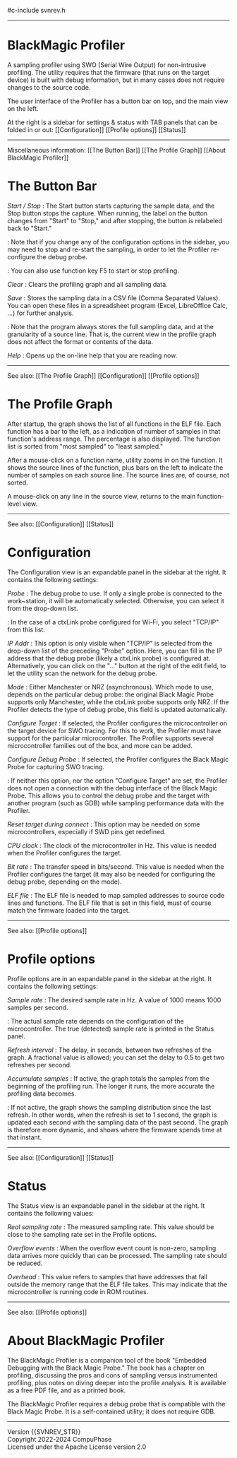 #c-include svnrev.h
-- ---------------------------------------------------------------------------
# BlackMagic Profiler

A sampling profiler using SWO (Serial Wire Output) for non-intrusive profiling.
The utility requires that the firmware (that runs on the target device) is built
with debug information, but in many cases does not require changes to the source
code.

The user interface of the Profiler has a button bar on top, and the main view
on the left.

At the right is a sidebar for settings & status with TAB panels that can be
folded in or out:
    [[Configuration]]
    [[Profile options]]
    [[Status]]

---
Miscellaneous information:
    [[The Button Bar]]
    [[The Profile Graph]]
    [[About BlackMagic Profiler]]

# The Button Bar

*Start / Stop*
: The Start button starts capturing the sample data, and the Stop button stops
  the capture. When running, the label on the button changes from "Start" to
  "Stop," and after stopping, the button is relabeled back to "Start."

: Note that if you change any of the configuration options in the sidebar, you
  may need to stop and re-start the sampling, in order to let the Profiler re-configure
  the debug probe.

: You can also use function key F5 to start or stop profiling.

*Clear*
: Clears the profiling graph and all sampling data.

*Save*
: Stores the sampling data in a CSV file (Comma Separated Values). You can open
  these files in a spreadsheet program (Excel, LibreOffice Calc, ...) for further
  analysis.

: Note that the program always stores the full sampling data, and at the granularity
  of a source line. That is, the current view in the profile graph does not affect
  the format or contents of the data.

*Help*
: Opens up the on-line help that you are reading now.

---
See also:
    [[The Profile Graph]]
    [[Configuration]]
    [[Profile options]]

# The Profile Graph

After startup, the graph shows the list of all functions in the ELF file. Each
function has a bar to the left, as a indication of number of samples in that
function's address range. The percentage is also displayed. The function list
is sorted from "most sampled" to "least sampled."

After a mouse-click on a function name, utility zooms in on the function. It
shows the source lines of the function, plus bars on the left to indicate the
number of samples on each source line. The source lines are, of course, not
sorted.

A mouse-click on any line in the source view, returns to the main function-level
view.

---
See also:
    [[Configuration]]
    [[Status]]

# Configuration

The Configuration view is an expandable panel in the sidebar at the right. It
contains the following settings:

*Probe*
: The debug probe to use. If only a single probe is connected to the work~station,
  it will be automatically selected. Otherwise, you can select it from the drop-down
  list.

: In the case of a ctxLink probe configured for Wi-Fi, you select "TCP/IP" from
  this list.

*IP Addr*
: This option is only visible when "TCP/IP" is selected from the drop-down list
  of the preceding "Probe" option. Here, you can fill in the IP address that
  the debug probe (likely a ctxLink probe) is configured at. Alternatively,
  you can click on the "..." button at the right of the edit field, to let the
  utility scan the network for the debug probe.

*Mode*
: Either Manchester or NRZ (asynchronous). Which mode to use, depends on the
  particular debug probe: the original Black Magic Probe supports only Manchester,
  while the ctxLink probe supports only NRZ. If the Profiler detects the type of
  debug probe, this field is updated automatically.

*Configure Target*
: If selected, the Profiler configures the microcontroller on the target device
  for SWO tracing. For this to work, the Profiler must have support for the
  particular microcontroller. The Profiler supports several microcontroller
  families out of the box, and more can be added.

*Configure Debug Probe*
: If selected, the Profiler configures the Black Magic Probe for capturing
  SWO tracing.

: If neither this option, nor the option "Configure Target" are set, the Profiler
  does not open a connection with the debug interface of the Black Magic Probe.
  This allows you to control the debug probe and the target with another program
  (such as GDB) while sampling performance data with the Profiler.

*Reset target during connect*
: This option may be needed on some microcontrollers, especially if SWD pins get
  redefined.

*CPU clock*
: The clock of the microcontroller in Hz. This value is needed when the Profiler
  configures the target.

*Bit rate*
: The transfer speed in bits/second. This value is needed when the Profiler
  configures the target (it may also be needed for configuring the debug probe,
  depending on the mode).

*ELF file*
: The ELF file is needed to map sampled addresses to source code lines and
  functions. The ELF file that is set in this field, must of course match the
  firmware loaded into the target.

---
See also:
    [[Profile options]]

# Profile options

Profile options are in an expandable panel in the sidebar at the right. It
contains the following settings:

*Sample rate*
: The desired sample rate in Hz. A value of 1000 means 1000 samples per second.

: The actual sample rate depends on the configuration of the microcontroller. The
  true (detected) sample rate is printed in the Status panel.

*Refresh interval*
: The delay, in seconds, between two refreshes of the graph. A fractional value
  is allowed; you can set the delay to 0.5 to get two refreshes per second.

*Accumulate samples*
: If active, the graph totals the samples from the beginning of the profiling
  run. The longer it runs, the more accurate the profiling data becomes.

: If not active, the graph shows the sampling distribution since the last
  refresh. In other words, when the refresh is set to 1 second, the graph is
  updated each second with the sampling data of the past second. The graph is
  therefore more dynamic, and shows where the firmware spends time at that
  instant.

---
See also:
    [[Configuration]]
    [[Status]]

# Status

The Status view is an expandable panel in the sidebar at the right. It contains
the following values:

*Real sampling rate*
: The measured sampling rate. This value should be close to the sampling rate
  set in the Profile options.

*Overflow events*
: When the overflow event count is non-zero, sampling data arrives more quickly
  than can be processed. The sampling rate should be reduced.

*Overhead*
: This value refers to samples that have addresses that fall outside the memory
  range that the ELF file takes. This may indicate that the microcontroller is
  running code in ROM routines.

---
See also:
    [[Profile options]]

# About BlackMagic Profiler

The BlackMagic Profiler is a companion tool of the book "Embedded Debugging
with the Black Magic Probe." The book has a chapter on profiling, discussing the
pros and cons of sampling versus instrumented profiling, plus notes on diving
deeper into the profile analysis. It is available as a free PDF file, and
as a printed book.

The BlackMagic Profiler requires a debug probe that is compatible with the
Black Magic Probe. It is a self-contained utility; it does not require GDB.

---
Version {{SVNREV_STR}} \
Copyright 2022-2024 CompuPhase \
Licensed under the Apache License version 2.0

